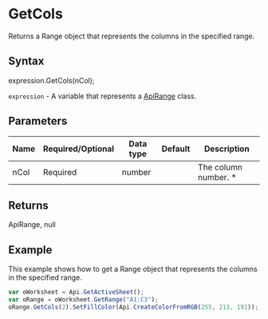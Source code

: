# GetCols

Returns a Range object that represents the columns in the specified range.

## Syntax

expression.GetCols(nCol);

`expression` - A variable that represents a [ApiRange](../ApiRange.md) class.

## Parameters

| **Name** | **Required/Optional** | **Data type** | **Default** | **Description** |
| ------------- | ------------- | ------------- | ------------- | ------------- |
| nCol | Required | number |  | The column number. * |

## Returns

ApiRange, null

## Example

This example shows how to get a Range object that represents the columns in the specified range.

```javascript
var oWorksheet = Api.GetActiveSheet();
var oRange = oWorksheet.GetRange("A1:C3");
oRange.GetCols(2).SetFillColor(Api.CreateColorFromRGB(255, 213, 191));
```

